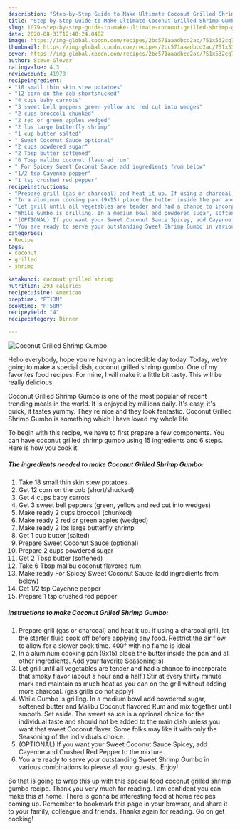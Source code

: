 ```yaml
---
description: "Step-by-Step Guide to Make Ultimate Coconut Grilled Shrimp Gumbo"
title: "Step-by-Step Guide to Make Ultimate Coconut Grilled Shrimp Gumbo"
slug: 1079-step-by-step-guide-to-make-ultimate-coconut-grilled-shrimp-gumbo
date: 2020-08-31T12:40:24.048Z
image: https://img-global.cpcdn.com/recipes/2bc571aaadbcd2ac/751x532cq70/coconut-grilled-shrimp-gumbo-recipe-main-photo.jpg
thumbnail: https://img-global.cpcdn.com/recipes/2bc571aaadbcd2ac/751x532cq70/coconut-grilled-shrimp-gumbo-recipe-main-photo.jpg
cover: https://img-global.cpcdn.com/recipes/2bc571aaadbcd2ac/751x532cq70/coconut-grilled-shrimp-gumbo-recipe-main-photo.jpg
author: Steve Glover
ratingvalue: 4.3
reviewcount: 41978
recipeingredient:
- "18 small thin skin stew potatoes"
- "12 corn on the cob shortshucked"
- "4 cups baby carrots"
- "3 sweet bell peppers green yellow and red cut into wedges"
- "2 cups broccoli chunked"
- "2 red or green apples wedged"
- "2 lbs large butterfly shrimp"
- "1 cup butter salted"
- " Sweet Coconut Sauce optional"
- "2 cups powdered sugar"
- "2 Tbsp butter softened"
- "6 Tbsp malibu coconut flavored rum"
- " For Spicey Sweet Coconut Sauce add ingredients from below"
- "1/2 tsp Cayenne pepper"
- "1 tsp crushed red pepper"
recipeinstructions:
- "Prepare grill (gas or charcoal) and heat it up. If using a charcoal grill, let the starter fluid cook off before applying any food. Restrict the air flow to allow for a slower cook time. 400° with no flame is ideal"
- "In a aluminum cooking pan (9x15) place the butter inside the pan and all other ingredients. Add your favorite Seasoning(s)"
- "Let grill until all vegetables are tender and had a chance to incorporate that smoky flavor (about a hour and a half.) Stir at every thirty minute mark and maintain as much heat as you can on the grill without adding more charcoal. (gas grills do not apply)"
- "While Gumbo is grilling. In a medium bowl add powdered sugar, softened butter and Malibu Coconut flavored Rum and mix together until smooth. Set aside. The sweet sauce is a optional choice for the individual taste and should not be added to the main dish unless you want that sweet Coconut flaver. Some folks may like it with only the Seasoning of the individuals choice."
- "(OPTIONAL) If you want your Sweet Coconut Sauce Spicey, add Cayenne and Crushed Red Pepper to the mixture."
- "You are ready to serve your outstanding Sweet Shrimp Gumbo in various combinations to please all your guests.. Enjoy!"
categories:
- Recipe
tags:
- coconut
- grilled
- shrimp

katakunci: coconut grilled shrimp 
nutrition: 293 calories
recipecuisine: American
preptime: "PT13M"
cooktime: "PT58M"
recipeyield: "4"
recipecategory: Dinner

---
```



![Coconut Grilled Shrimp Gumbo](https://img-global.cpcdn.com/recipes/2bc571aaadbcd2ac/751x532cq70/coconut-grilled-shrimp-gumbo-recipe-main-photo.jpg)

Hello everybody, hope you're having an incredible day today. Today, we're going to make a special dish, coconut grilled shrimp gumbo. One of my favorites food recipes. For mine, I will make it a little bit tasty. This will be really delicious.



Coconut Grilled Shrimp Gumbo is one of the most popular of recent trending meals in the world. It is enjoyed by millions daily. It's easy, it's quick, it tastes yummy. They're nice and they look fantastic. Coconut Grilled Shrimp Gumbo is something which I have loved my whole life.


To begin with this recipe, we have to first prepare a few components. You can have coconut grilled shrimp gumbo using 15 ingredients and 6 steps. Here is how you cook it.

<!--inarticleads1-->

##### The ingredients needed to make Coconut Grilled Shrimp Gumbo:

1. Take 18 small thin skin stew potatoes
1. Get 12 corn on the cob (short/shucked)
1. Get 4 cups baby carrots
1. Get 3 sweet bell peppers (green, yellow and red cut into wedges)
1. Make ready 2 cups broccoli (chunked)
1. Make ready 2 red or green apples (wedged)
1. Make ready 2 lbs large butterfly shrimp
1. Get 1 cup butter (salted)
1. Prepare  Sweet Coconut Sauce (optional)
1. Prepare 2 cups powdered sugar
1. Get 2 Tbsp butter (softened)
1. Take 6 Tbsp malibu coconut flavored rum
1. Make ready  For Spicey Sweet Coconut Sauce (add ingredients from below)
1. Get 1/2 tsp Cayenne pepper
1. Prepare 1 tsp crushed red pepper




<!--inarticleads2-->

##### Instructions to make Coconut Grilled Shrimp Gumbo:

1. Prepare grill (gas or charcoal) and heat it up. If using a charcoal grill, let the starter fluid cook off before applying any food. Restrict the air flow to allow for a slower cook time. 400° with no flame is ideal
1. In a aluminum cooking pan (9x15) place the butter inside the pan and all other ingredients. Add your favorite Seasoning(s)
1. Let grill until all vegetables are tender and had a chance to incorporate that smoky flavor (about a hour and a half.) Stir at every thirty minute mark and maintain as much heat as you can on the grill without adding more charcoal. (gas grills do not apply)
1. While Gumbo is grilling. In a medium bowl add powdered sugar, softened butter and Malibu Coconut flavored Rum and mix together until smooth. Set aside. The sweet sauce is a optional choice for the individual taste and should not be added to the main dish unless you want that sweet Coconut flaver. Some folks may like it with only the Seasoning of the individuals choice.
1. (OPTIONAL) If you want your Sweet Coconut Sauce Spicey, add Cayenne and Crushed Red Pepper to the mixture.
1. You are ready to serve your outstanding Sweet Shrimp Gumbo in various combinations to please all your guests.. Enjoy!




So that is going to wrap this up with this special food coconut grilled shrimp gumbo recipe. Thank you very much for reading. I am confident you can make this at home. There is gonna be interesting food at home recipes coming up. Remember to bookmark this page in your browser, and share it to your family, colleague and friends. Thanks again for reading. Go on get cooking!
